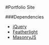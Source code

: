 #Portfolio Site

###Dependencies
- [jQuery](http://jquery.com)
- [Featherlight](http://noelboss.github.io/featherlight/)
- [MasonryJS](http://masonry.desandro.com/)

